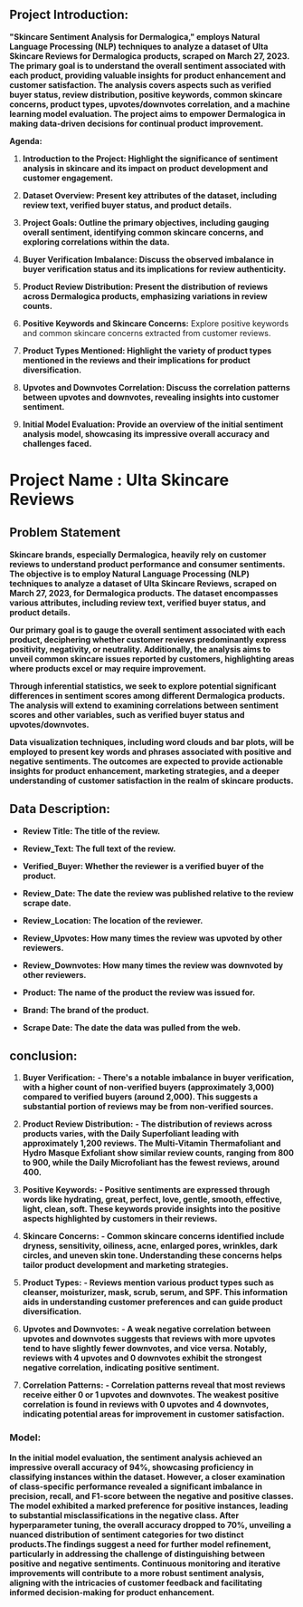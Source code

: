 ## **Project Introduction:**

**"Skincare Sentiment Analysis for Dermalogica," employs Natural Language Processing (NLP) techniques to analyze a dataset of Ulta Skincare Reviews for Dermalogica products, scraped on March 27, 2023. The primary goal is to understand the overall sentiment associated with each product, providing valuable insights for product enhancement and customer satisfaction. The analysis covers aspects such as verified buyer status, review distribution, positive keywords, common skincare concerns, product types, upvotes/downvotes correlation, and a machine learning model evaluation. The project aims to empower Dermalogica in making data-driven decisions for continual product improvement.**

**Agenda:**

1. **Introduction to the Project: Highlight the significance of sentiment analysis in skincare and its impact on product development and customer engagement.**

2. **Dataset Overview: Present key attributes of the dataset, including review text, verified buyer status, and product details.**

3. **Project Goals: Outline the primary objectives, including gauging overall sentiment, identifying common skincare concerns, and exploring correlations within the data.**

4. **Buyer Verification Imbalance: Discuss the observed imbalance in buyer verification status and its implications for review authenticity.**

5. **Product Review Distribution: Present the distribution of reviews across Dermalogica products, emphasizing variations in review counts.**

6. **Positive Keywords and Skincare Concerns:** Explore positive keywords and common skincare concerns extracted from customer reviews.

7. **Product Types Mentioned: Highlight the variety of product types mentioned in the reviews and their implications for product diversification.**

8. **Upvotes and Downvotes Correlation: Discuss the correlation patterns between upvotes and downvotes, revealing insights into customer sentiment.**

9. **Initial Model Evaluation: Provide an overview of the initial sentiment analysis model, showcasing its impressive overall accuracy and challenges faced.**

# **Project Name : Ulta Skincare Reviews**

## **Problem Statement**

**Skincare brands, especially Dermalogica, heavily rely on customer reviews to understand product performance and consumer sentiments. The objective is to employ Natural Language Processing (NLP) techniques to analyze a dataset of Ulta Skincare Reviews, scraped on March 27, 2023, for Dermalogica products. The dataset encompasses various attributes, including review text, verified buyer status, and product details.**

**Our primary goal is to gauge the overall sentiment associated with each product, deciphering whether customer reviews predominantly express positivity, negativity, or neutrality. Additionally, the analysis aims to unveil common skincare issues reported by customers, highlighting areas where products excel or may require improvement.**

**Through inferential statistics, we seek to explore potential significant differences in sentiment scores among different Dermalogica products. The analysis will extend to examining correlations between sentiment scores and other variables, such as verified buyer status and upvotes/downvotes.**

**Data visualization techniques, including word clouds and bar plots, will be employed to present key words and phrases associated with positive and negative sentiments. The outcomes are expected to provide actionable insights for product enhancement, marketing strategies, and a deeper understanding of customer satisfaction in the realm of skincare products.**

## **Data Description:**

*   **Review Title: The title of the review.**

*   **Review_Text: The full text of the review.**

*   **Verified_Buyer: Whether the reviewer is a verified buyer of the product.**

*   **Review_Date: The date the review was published relative to the review scrape date.**

*   **Review_Location: The location of the reviewer.**

*   **Review_Upvotes: How many times the review was upvoted by other reviewers.**

*   **Review_Downvotes: How many times the review was downvoted by other reviewers.**

*   **Product: The name of the product the review was issued for.**

*   **Brand: The brand of the product.**

*   **Scrape Date: The date the data was pulled from the web.**

## **conclusion:**

1. **Buyer Verification:**
   **- There's a notable imbalance in buyer verification, with a higher count of non-verified buyers (approximately 3,000) compared to verified buyers (around 2,000). This suggests a substantial portion of reviews may be from non-verified sources.**

2. **Product Review Distribution:**
   **- The distribution of reviews across products varies, with the Daily Superfoliant leading with approximately 1,200 reviews. The Multi-Vitamin Thermafoliant and Hydro Masque Exfoliant show similar review counts, ranging from 800 to 900, while the Daily Microfoliant has the fewest reviews, around 400.**

3. **Positive Keywords:**
   **- Positive sentiments are expressed through words like hydrating, great, perfect, love, gentle, smooth, effective, light, clean, soft. These keywords provide insights into the positive aspects highlighted by customers in their reviews.**

4. **Skincare Concerns:**
   **- Common skincare concerns identified include dryness, sensitivity, oiliness, acne, enlarged pores, wrinkles, dark circles, and uneven skin tone. Understanding these concerns helps tailor product development and marketing strategies.**

5. **Product Types:**
   **- Reviews mention various product types such as cleanser, moisturizer, mask, scrub, serum, and SPF. This information aids in understanding customer preferences and can guide product diversification.**

6. **Upvotes and Downvotes:**
   **- A weak negative correlation between upvotes and downvotes suggests that reviews with more upvotes tend to have slightly fewer downvotes, and vice versa. Notably, reviews with 4 upvotes and 0 downvotes exhibit the strongest negative correlation, indicating positive sentiment.**

7. **Correlation Patterns:**
   **- Correlation patterns reveal that most reviews receive either 0 or 1 upvotes and downvotes. The weakest positive correlation is found in reviews with 0 upvotes and 4 downvotes, indicating potential areas for improvement in customer satisfaction.**

### **Model:**

 **In the initial model evaluation, the sentiment analysis achieved an impressive overall accuracy of 94%, showcasing proficiency in classifying instances within the dataset. However, a closer examination of class-specific performance revealed a significant imbalance in precision, recall, and F1-score between the negative and positive classes. The model exhibited a marked preference for positive instances, leading to substantial misclassifications in the negative class. After hyperparameter tuning, the overall accuracy dropped to 70%, unveiling a nuanced distribution of sentiment categories for two distinct products.The findings suggest a need for further model refinement, particularly in addressing the challenge of distinguishing between positive and negative sentiments. Continuous monitoring and iterative improvements will contribute to a more robust sentiment analysis, aligning with the intricacies of customer feedback and facilitating informed decision-making for product enhancement.**

